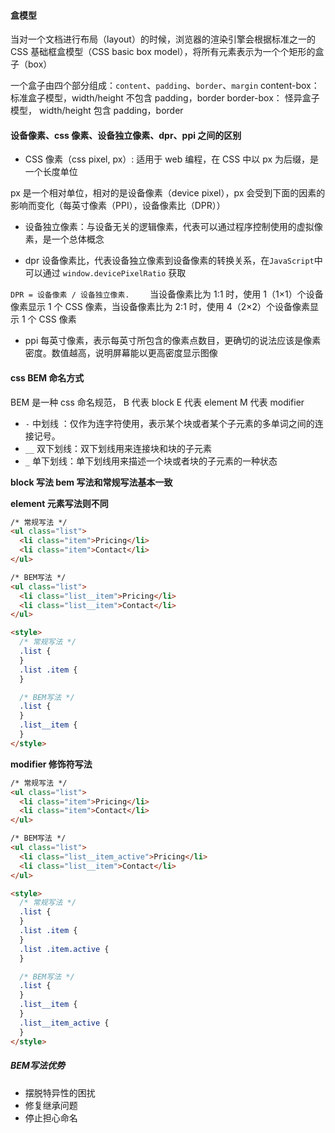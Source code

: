 #### 盒模型

当对一个文档进行布局（layout）的时候，浏览器的渲染引擎会根据标准之一的 CSS 基础框盒模型（CSS basic box model），将所有元素表示为一个个矩形的盒子（box）

一个盒子由四个部分组成：`content`、`padding`、`border`、`margin`
content-box：标准盒子模型，width/height 不包含 padding，border
border-box： 怪异盒子模型， width/height 包含 padding，border

#### 设备像素、css 像素、设备独立像素、dpr、ppi 之间的区别

- CSS 像素（css pixel, px）: 适用于 web 编程，在 CSS 中以 px 为后缀，是一个长度单位

px 是一个相对单位，相对的是设备像素（device pixel），px 会受到下面的因素的影响而变化（每英寸像素（PPI），设备像素比（DPR））

- 设备独立像素：与设备无关的逻辑像素，代表可以通过程序控制使用的虚拟像素，是一个总体概念

- dpr 设备像素比，代表设备独立像素到设备像素的转换关系，在`JavaScript`中可以通过 `window.devicePixelRatio` 获取

`DPR = 设备像素 / 设备独立像素.    ` 当设备像素比为 1:1 时，使用 1（1×1）个设备像素显示 1 个 CSS 像素，当设备像素比为 2:1 时，使用 4（2×2）个设备像素显示 1 个 CSS 像素

- ppi 每英寸像素，表示每英寸所包含的像素点数目，更确切的说法应该是像素密度。数值越高，说明屏幕能以更高密度显示图像

#### css BEM 命名方式

BEM 是一种 css 命名规范， B 代表 block E 代表 element M 代表 modifier

- `-` 中划线 ：仅作为连字符使用，表示某个块或者某个子元素的多单词之间的连接记号。
- `__` 双下划线：双下划线用来连接块和块的子元素
- `_` 单下划线：单下划线用来描述一个块或者块的子元素的一种状态

**block 写法 bem 写法和常规写法基本一致**

**element 元素写法则不同**

```html
/* 常规写法 */
<ul class="list">
  <li class="item">Pricing</li>
  <li class="item">Contact</li>
</ul>

/* BEM写法 */
<ul class="list">
  <li class="list__item">Pricing</li>
  <li class="list__item">Contact</li>
</ul>

<style>
  /* 常规写法 */
  .list {
  }
  .list .item {
  }

  /* BEM写法 */
  .list {
  }
  .list__item {
  }
</style>
```

**modifier 修饰符写法**

```html
/* 常规写法 */
<ul class="list">
  <li class="item">Pricing</li>
  <li class="item">Contact</li>
</ul>

/* BEM写法 */
<ul class="list">
  <li class="list__item_active">Pricing</li>
  <li class="list__item">Contact</li>
</ul>

<style>
  /* 常规写法 */
  .list {
  }
  .list .item {
  }
  .list .item.active {
  }

  /* BEM写法 */
  .list {
  }
  .list__item {
  }
  .list__item_active {
  }
</style>
```

##### BEM写法优势

- 摆脱特异性的困扰
- 修复继承问题
- 停止担心命名
